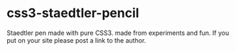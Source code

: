 css3-staedtler-pencil
=====================

Staedtler pen made ​​with pure CSS3. made from experiments and fun. If you put on your site please post a link to the author.